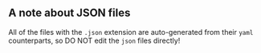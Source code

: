 ## A note about JSON files

All of the files with the `.json` extension are auto-generated from their `yaml` counterparts, so DO NOT edit the `json` files directly!
